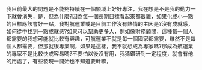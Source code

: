 
我目前最大的問題是不能夠持續在一個領域上好好專注，我在想是不是我的動力一下就會消失，是，但為什麼?因為每一個長期目標看起來都很難，如果化成小一點的目標應該會好一點，我對航運業或是目前工作沒有熱情的主因是?沒有成就感，如何從中找到一點成就感?如果可以幫助更多人，例如像財務顧問，這種每一個人都需要的我想可能就比較有興趣，可航運業不就是每一個國家都需要，雖然不是每個人都需要，但那就很專業啊，如果是這樣，我不就想成為專家嗎?那成為航運業的專家不是比較快或容易嗎?不要怕以後沒有用，我猜鑽研到一定程度，就會有他的用處了，有些發現一開始也不知道要幹嘛，
